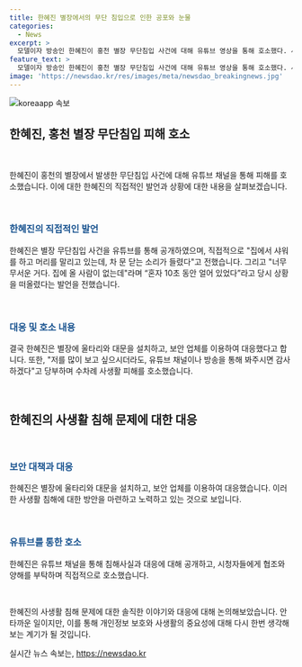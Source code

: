 ```yaml
---
title: 한혜진 별장에서의 무단 침입으로 인한 공포와 눈물
categories:
  - News
excerpt: >
  모델이자 방송인 한혜진이 홍천 별장 무단침입 사건에 대해 유튜브 영상을 통해 호소했다. 사생활 침해에 대한 경험을 공유하며 무단침입으로부터의 두려움을 토로했다. 그녀는 이에 대한 대응으로 보안 시설을 강화하고, 시청자들에게 방송을 통해 만남을 간절히 부탁했다. 최근까지도 사생활 피해를 겪고 있다고 전하며, 사생활 보호에 대한 필요성을 강조했다.
feature_text: >
  모델이자 방송인 한혜진이 홍천 별장 무단침입 사건에 대해 유튜브 영상을 통해 호소했다. 사생활 침해에 대한 경험을 공유하며 무단침입으로부터의 두려움을 토로했다. 그녀는 이에 대한 대응으로 보안 시설을 강화하고, 시청자들에게 방송을 통해 만남을 간절히 부탁했다. 최근까지도 사생활 피해를 겪고 있다고 전하며, 사생활 보호에 대한 필요성을 강조했다.
image: 'https://newsdao.kr/res/images/meta/newsdao_breakingnews.jpg'
---
```


<p><img src="https://newsdao.kr/res/images/meta/newsdao_breakingnews.jpg" alt="koreaapp 속보" /></p>

<h2 data-ke-size="size26">한혜진, 홍천 별장 무단침입 피해 호소</h2>

<p data-ke-size="size16">&nbsp;</p>

<p>한혜진이 홍천의 별장에서 발생한 무단침입 사건에 대해 유튜브 채널을 통해 피해를 호소했습니다. 이에 대한 한혜진의 직접적인 발언과 상황에 대한 내용을 살펴보겠습니다.</p>

<p data-ke-size="size16">&nbsp;</p>

<h3><b><span style="color: #1a5490;">한혜진의 직접적인 발언</span></b></h3>

<p>한혜진은 별장 무단침입 사건을 유튜브를 통해 공개하였으며, 직접적으로 "집에서 샤워를 하고 머리를 말리고 있는데, 차 문 닫는 소리가 들렸다"고 전했습니다. 그리고 "너무 무서운 거다. 집에 올 사람이 없는데"라며 “혼자 10초 동안 얼어 있었다”라고 당시 상황을 떠올렸다는 발언을 전했습니다.</p>

<p data-ke-size="size16">&nbsp;</p>

<h3><b><span style="color: #1a5490;">대응 및 호소 내용</span></b></h3>

<p>결국 한혜진은 별장에 울타리와 대문을 설치하고, 보안 업체를 이용하여 대응했다고 합니다. 또한, "저를 많이 보고 싶으시더라도, 유튜브 채널이나 방송을 통해 봐주시면 감사하겠다"고 당부하며 수차례 사생활 피해를 호소했습니다.</p>

<p data-ke-size="size16">&nbsp;</p>

<h2 data-ke-size="size26">한혜진의 사생활 침해 문제에 대한 대응</h2>

<p data-ke-size="size16">&nbsp;</p>

<h3><b><span style="color: #1a5490;">보안 대책과 대응</span></b></h3>

<p>한혜진은 별장에 울타리와 대문을 설치하고, 보안 업체를 이용하여 대응했습니다. 이러한 사생활 침해에 대한 방안을 마련하고 노력하고 있는 것으로 보입니다.</p>

<p data-ke-size="size16">&nbsp;</p>

<h3><b><span style="color: #1a5490;">유튜브를 통한 호소</span></b></h3>

<p>한혜진은 유튜브 채널을 통해 침해사실과 대응에 대해 공개하고, 시청자들에게 협조와 양해를 부탁하며 직접적으로 호소했습니다.</p>

<p data-ke-size="size16">&nbsp;</p>

<p>한혜진의 사생활 침해 문제에 대한 솔직한 이야기와 대응에 대해 논의해보았습니다. 안타까운 일이지만, 이를 통해 개인정보 보호와 사생활의 중요성에 대해 다시 한번 생각해보는 계기가 될 것입니다.</p>
실시간 뉴스 속보는, <a href="https://newsdao.kr" rel="dofollow">https://newsdao.kr</a>


